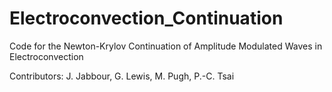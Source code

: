 # Electroconvection_Continuation
Code for the Newton-Krylov Continuation of Amplitude Modulated Waves in Electroconvection

Contributors:  J. Jabbour, G. Lewis, M. Pugh, P.-C. Tsai 

